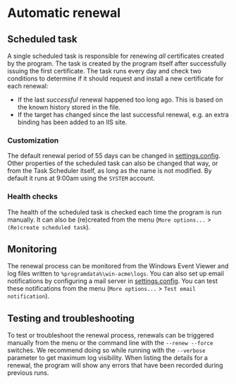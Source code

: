 ﻿---
sidebar: manual
---

# Automatic renewal

## Scheduled task
A single scheduled task is responsible for renewing *all* certificates created by the program. 
The task is created by the program itself after successfully issuing the first certificate. 
The task runs every day and check two conditions to determine if it should request and install a new 
certificate for each renewal:
- If the last *successful* renewal happened too long ago. This is based on the known history stored in the file.
- If the target has changed since the last successful renewal, e.g. an extra binding has been added to an IIS site.

### Customization
The default renewal period of 55 days can be changed in [settings.config](/win-acme/reference/settings).
Other properties of the scheduled task can also be changed that way, or from the Task Scheduler itself,
as long as the name is not modified. By default it runs at 9:00am using the `SYSTEM` account.

### Health checks
The health of the scheduled task is checked each time the program is run manually. It can also 
be (re)created from the menu (`More options...` > `(Re)create scheduled task`).

## Monitoring
The renewal process can be monitored from the Windows Event Viewer and log files 
written to `%programdata%\win-acme\logs`. You can also set up email notifications 
by configuring a mail server in [settings.config](/win-acme/reference/settings). 
You can test these notifications from the menu (`More options...` > `Test email notification`).

## Testing and troubleshooting
To test or troubleshoot the renewal process, renewals can be triggered manually from the menu or the 
command line with the `--renew --force` switches. We recommend doing so while running with the 
`--verbose` parameter to get maximum log visibility. When listing the details for a renewal, the 
program will show any errors that have been recorded during previous runs.
